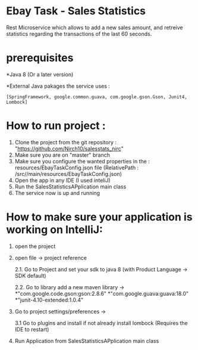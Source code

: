 # Ebay Task - Sales Statistics
Rest Microservice which allows to add a new sales amount, and retreive statistics regarding the transactions of the last 60 seconds.



# prerequisites

*Java 8 (Or a later version)

*External Java pakages the service uses :

	[SpringFramework, google.common.guava, com.google.gson.Gson, Junit4, Lombock]



# How to run project : 

1. Clone the project from the git repository : "https://github.com/Nirch10/salesstats_nirc"
2. Make sure you are on "master" branch
3. Make sure you configure the wanted properties in the : resources/EbayTaskConfig.json file
 	(RelativePath : /src//main/resources/EbayTaskConfig.json)
4. Open the app in any IDE (I used inteliJ)
5. Run the SalesStatisticsAPplication main class 
6. The service now is up and running


# How to make sure your application is working on IntelliJ:

1. open the project
2. open file -> project reference

	2.1. Go to Project and set your sdk to java 8 (with Product Language -> SDK default)
	
	2.2. Go to library add a new maven library -> 
		*"com.google.code.gson:gson:2.8.6"
		*"com.google.guava:guava:18.0"
		*"junit-4.10-extended:1.0.4"
		
3. Go to project settings/preferences ->

	3.1 Go to plugins and install if not already install lombock (Requires the IDE to restart)
	
4. Run Application from SalesStatisticsAPplication main class 

